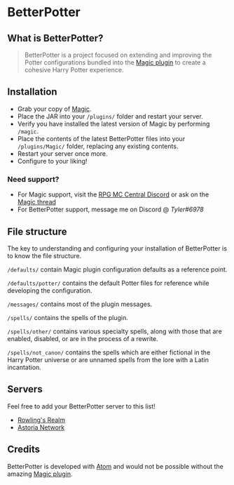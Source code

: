 # BetterPotter

## What is BetterPotter?

> BetterPotter is a project focused on extending and improving the Potter configurations bundled into the [Magic plugin](https://www.spigotmc.org/resources/magic.1056/) to create a cohesive Harry Potter experience.

## Installation

* Grab your copy of [Magic](https://www.spigotmc.org/resources/magic.1056/).
* Place the JAR into your `/plugins/` folder and restart your server.
* Verify you have installed the latest version of Magic by performing `/magic`.
* Place the contents of the latest BetterPotter files into your `/plugins/Magic/` folder, replacing any existing contents.
* Restart your server once more.
* Configure to your liking!

### Need support?

* For Magic support, visit the [RPG MC Central Discord](https://discord.gg/KG8Tr4b) or ask on the [Magic thread](https://www.spigotmc.org/threads/magic.28645/)
* For BetterPotter support, message me on Discord @ *Tyler#6978*

## File structure

The key to understanding and configuring your installation of BetterPotter is to know the file structure.


`/defaults/` contain Magic plugin configuration defaults as a reference point.


`/defaults/potter/` contains the default Potter files for reference while developing the configuration.


`/messages/` contains most of the plugin messages.


`/spells/` contains the spells of the plugin.


`/spells/other/` contains various specialty spells, along with those that are enabled, disabled, or are in
the process of a rewrite.


`/spells/not_canon/` contains the spells which are either fictional in the Harry Potter universe or are unnamed spells from the lore with a Latin incantation.

## Servers

Feel free to add your BetterPotter server to this list!

* [Rowling's Realm](http://rowlingsrealm.com)
* [Astoria Network](http://astoria.network/)

## Credits

BetterPotter is developed with [Atom](https://atom.io/) and would not be possible without the amazing [Magic plugin](http://github.com/elBukkit/MagicPlugin).
